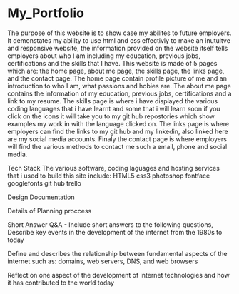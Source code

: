 # My_Portfolio

The purpose of this website is to show case my abilites to future employers. It demonstates my ability to use html and css effectivly to make an inutuitve and responsive website, the information provided on the website itself tells employers about who I am including my education, previous jobs, certifications and the skills that I have. This website is made of 5 pages which are: the home page, about me page, the skills page, the links page, and the contact page. The home page contain profile picture of me and an introduction to who I am, what passions and hobies are. The about me page contains the information of my education, previous jobs, certifications and a link to my resume. The skills page is where i have displayed the various coding languages that i have learnt and some that i will learn soon if you click on the icons it will take you to my git hub repostories which show examples my work in with the language clicked on. The links page is where employers can find the links to my git hub and my linkedin, also linked here are my social media accounts. Finaly the contact page is where employers will find the various methods to contact me such a email, phone and social media.


Tech Stack
The various software, coding laguages and hosting services that i used to build this site include:
HTML5
css3
photoshop
fontface
googlefonts
git hub
trello


Design Documentation


Details of Planning proccess


Short Answer Q&A - Include short answers to the following questions,
Describe key events in the development of the internet from the 1980s to today

Define and describes the relationship between fundamental aspects of the internet such as: domains, web servers, DNS, and web browsers 

Reflect on one aspect of the development of internet technologies and how it has contributed to the world today


